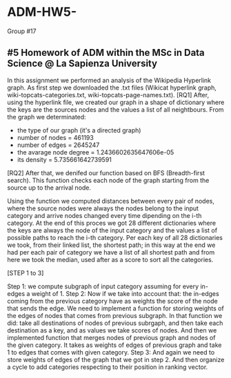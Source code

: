 # ADM-HW5-

Group #17

#5 Homework of ADM within the MSc in Data Science @ La Sapienza University
---
In this assignment we performed an analysis of the Wikipedia Hyperlink graph. As first step we downloaded the .txt files (Wikicat hyperlink graph, wiki-topcats-categories.txt, wiki-topcats-page-names.txt).
[RQ1]
After, using the hyperlink file, we created our graph in a shape of dictionary where the keys are the sources nodes and the values a list of all neightbours. From the graph we determinated:
- the type of our graph (it's a directed graph)
- number of nodes = 461193
- number of edges = 2645247
- the avarage node degree = 1.2436602635647606e-05 
- its density = 5.735661642739591
 
[RQ2]
After that, we denifed our function based on BFS (Breadth-first search). This function checks each node of the graph starting from the source up to the arrival node. 

Using the function we computed distances between every pair of nodes, where the source nodes were always the nodes belong to the input category and arrive nodes changed every time dipending on the i-th category. At the end of this proces we got 28 different dictionaries where the keys are always the node of the input category and the values a list of possible paths to reach the i-th category. Per each key of all 28 dictionaries we took, from their linked list, the shortest path; in this way at the end we had per each pair of category we have a list of all shortest path and from here we took the median, used after as a score to sort all the categories.

[STEP 1 to 3]

Step 1:
we compute subgraph of input category assuming for every in-edges a weight of 1.
Step 2:
Now if we take into account that: the in-edges coming from the previous category have as weights the score of the node that sends the edge.
We need to implement a function for storing weights of the edges of nodes that comes from previous subgraph. In that function we did: take all destinations of nodes of previous subrgaph, and then take each destination as a key, and as values we take scores of nodes. 
And then we implemented function that merges nodes of previous graph and nodes of the given category. It takes as weights of edges of previous graph and take 1 to edges that comes with given category.
Step 3:
And again we need to store weights of edges of the graph that we got in step 2. And then organize a cycle to add categories respecting to their position in ranking vector.
